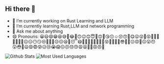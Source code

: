 ## Hi there 👋

<!--
**AckerQzj/AckerQzj** is a ✨ _special_ ✨ repository because its `README.md` (this file) appears on your GitHub profile.

Here are some ideas to get you started:

- 🔭 I’m currently working on ...
- 🌱 I’m currently learning ...
- 👯 I’m looking to collaborate on ...
- 🤔 I’m looking for help with ...
- 💬 Ask me about ...
- 📫 How to reach me: ...
- 😄 Pronouns: ...
- ⚡ Fun fact: ...
-->

- 🔭 I’m currently working on Rust Learning and LLM
- 🌱 I’m currently learning Rust,LLM and network programming
- 💬 Ask me about anything
- 😄 Pronouns: 😀😃😄😁😆😅🤣😂🙂🙃😉😊😇🥰😍🤩😘😗☺️😚😙🥲😋😛😜🤪😝🤑🤗🤭🤫🤔🤐🤨😐😑😶😏😒🙄😬🤥😌😔😪🤤😴😷🤒🤕🤢🤮🤧🥵🥶🥴😵🤯🤠🥳🥸😎🤓🧐😕😟🙁☹️😮😯😲😳🥺😦😧😨😰😥😢😭😱😖😣😞😓😩😫🥱😤😡😠🤬

![Github Stats](https://github-readme-stats.vercel.app/api?username=AckerQzj&show_icons=true&theme=dark&count_private=true)
![Most Used Languages](https://github-readme-stats.vercel.app/api/top-langs/?username=AckerQzj&theme=dark&layout=compact)

